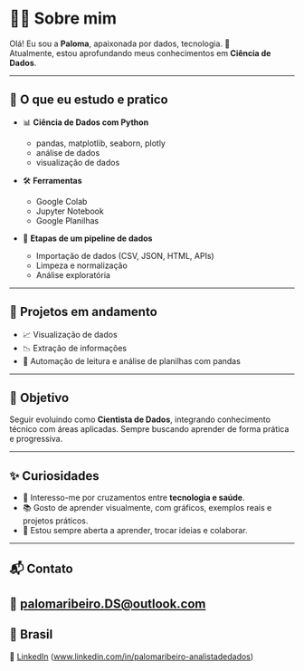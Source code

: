 # 👩‍💻 Sobre mim

Olá! Eu sou a **Paloma**, apaixonada por dados, tecnologia. 🌱  
Atualmente, estou aprofundando meus conhecimentos em **Ciência de Dados**.

---

## 🧠 O que eu estudo e pratico

- 📊 **Ciência de Dados com Python**
  - pandas, matplotlib, seaborn, plotly
  - análise de dados
  - visualização de dados

- 🛠️ **Ferramentas**
  - Google Colab
  - Jupyter Notebook
  - Google Planilhas

- 🧰 **Etapas de um pipeline de dados**
  - Importação de dados (CSV, JSON, HTML, APIs)
  - Limpeza e normalização
  - Análise exploratória

---

## 🚀 Projetos em andamento

- 📈 Visualização de dados
- 📉 Extração de informações 
- 🧾 Automação de leitura e análise de planilhas com pandas

---

## 🎯 Objetivo

Seguir evoluindo como **Cientista de Dados**, integrando conhecimento técnico com áreas aplicadas. Sempre buscando aprender de forma prática e progressiva.

---

## ✨ Curiosidades

- 💓 Interesso-me por cruzamentos entre **tecnologia e saúde**.
- 📚 Gosto de aprender visualmente, com gráficos, exemplos reais e projetos práticos.
- 🤝 Estou sempre aberta a aprender, trocar ideias e colaborar.

---

## 📬 Contato

📧 palomaribeiro.DS@outlook.com  
---
📍 Brasil  
---
💼 [LinkedIn](https://www.linkedin.com/) (www.linkedin.com/in/palomaribeiro-analistadedados)
